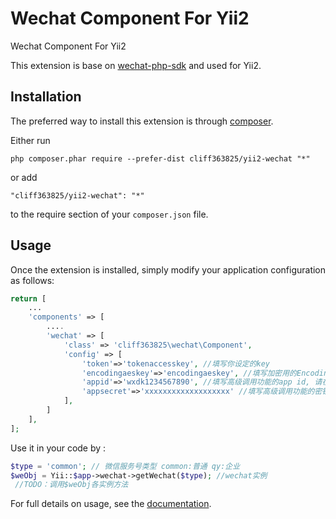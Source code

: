 Wechat Component For Yii2
=========================
Wechat Component  For Yii2

This extension is base on [wechat-php-sdk](https://github.com/dodgepudding/wechat-php-sdk) and used for Yii2.

Installation
------------

The preferred way to install this extension is through [composer](http://getcomposer.org/download/).

Either run

```
php composer.phar require --prefer-dist cliff363825/yii2-wechat "*"
```

or add

```
"cliff363825/yii2-wechat": "*"
```

to the require section of your `composer.json` file.


Usage
-----

Once the extension is installed, simply modify your application configuration as follows:

```php
return [
    ...
    'components' => [
        ....
        'wechat' => [
            'class' => 'cliff363825\wechat\Component',
            'config' => [
                'token'=>'tokenaccesskey', //填写你设定的key
                'encodingaeskey'=>'encodingaeskey', //填写加密用的EncodingAESKey
                'appid'=>'wxdk1234567890', //填写高级调用功能的app id, 请在微信开发模式后台查询
                'appsecret'=>'xxxxxxxxxxxxxxxxxxx' //填写高级调用功能的密钥
            ],
        ]
    ],
];
```

Use it in your code by  :

```php
$type = 'common'; // 微信服务号类型 common:普通 qy:企业
$weObj = Yii::$app->wechat->getWechat($type); //wechat实例
 //TODO：调用$weObj各实例方法
```

For full details on usage, see the [documentation](https://github.com/dodgepudding/wechat-php-sdk).